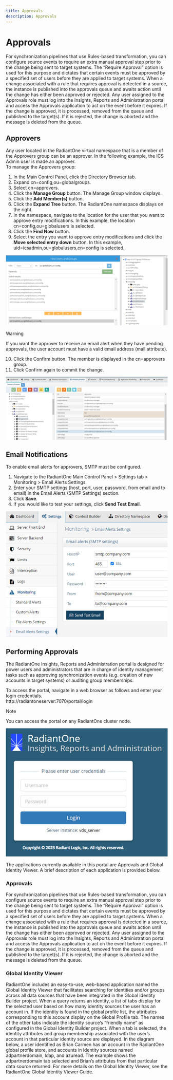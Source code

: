 ```yaml
---
title: Approvals
description: Approvals
---
```


# Approvals

For synchronization pipelines that use Rules-based transformation, you can configure source events to require an extra manual approval step prior to the change being sent to target systems. The “Require Approval” option is used for this purpose and dictates that certain events must be approved by a specified set of users before they are applied to target systems. When a change associated with a rule that requires approval is detected in a source, the instance is published into the approvals queue and awaits action until the change has either been approved or rejected. Any user assigned to the Approvals role must log into the Insights, Reports and Administration portal and access the Approvals application to act on the event before it expires. If the change is approved, it is processed, removed from the queue and published to the target(s). If it is rejected, the change is aborted and the message is deleted from the queue. 

## Approvers

Any user located in the RadiantOne virtual namespace that is a member of the Approvers group can be an approver. In the following example, the ICS Admin user is made an approver.  
To manage the Approvers group: 
1.	In the Main Control Panel, click the Directory Browser tab.  
1.	Expand cn=config,ou=globalgroups. 
1.	Select cn=approvers. 
1.	Click the **Manage Group** button. The Manage Group window displays. 
1.	Click the **Add Member(s)** button.  
1.	Click the **Expand Tree** button. The RadiantOne namespace displays on the right. 
1.	In the namespace, navigate to the location for the user that you want to approve entry modifications. In this example, the location cn=config,ou=globalusers is selected.  
1.	Click the **Find Now** button.  
1.	Select the entry you want to approve entry modifications and click the **Move selected entry down** button. In this example, uid=icsadmin,ou=globalusers,cn=config is selected.

![Find Users](../media/findusers.jpg)

>[!warning]
>If you want the approver to receive an email alert when they have pending approvals, the user account must have a valid email address (mail attribute).
10.	Click the Confirm button. The member is displayed in the cn=approvers group.  
11.	Click Confirm again to commit the change. 
  
![Members of the Approvers Group](../media/approversgroup.jpg)

## Email Notifications

To enable email alerts for approvers, SMTP must be configured. 
1. Navigate to the RadiantOne Main Control Panel > Settings tab > Monitoring > Email Alerts Settings.
2. Enter your SMTP settings (host, port, user, password, from email and to email) in the Email Alerts (SMTP Settings) section.
3. Click **Save**.
4. If you would like to test your settings, click **Send Test Email**. 

![Email Alert Configuration](../media/emailalerts.jpg)

## Performing Approvals

The RadiantOne Insights, Reports and Administration portal is designed for power users and administrators that are in charge of identity management tasks such as approving synchronization events (e.g. creation of new accounts in target systems) or auditing group memberships.

To access the portal, navigate in a web browser as follows and enter your login credentials. <br> 
http://radiantoneserver:7070/portal/login 
>[!note] 
>You can access the portal on any RadiantOne cluster node.
>
>![Insights, Reports and Administration Portal](../media/portallogin.jpg)

The applications currently available in this portal are Approvals and Global Identity Viewer. A brief description of each application is provided below. 

### Approvals 
For synchronization pipelines that use Rules-based transformation, you can configure source events to require an extra manual approval step prior to the change being sent to target systems. The “Require Approval” option is used for this purpose and dictates that certain events must be approved by a specified set of users before they are applied to target systems. When a change associated with a rule that requires approval is detected in a source, the instance is published into the approvals queue and awaits action until the change has either been approved or rejected. Any user assigned to the Approvals role must log into the Insights, Reports and Administration portal and access the Approvals application to act on the event before it expires. If the change is approved, it is processed, removed from the queue and published to the target(s). If it is rejected, the change is aborted and the message is deleted from the queue. 

### Global Identity Viewer 
RadiantOne includes an easy-to-use, web-based application named the Global Identity Viewer that facilitates searching for identities and/or groups across all data sources that have been integrated in the Global Identity Builder project. When a query returns an identity, a list of tabs display for the selected user based on how many identity sources the user has an account in. If the identity is found in the global profile list, the attributes corresponding to this account display on the Global Profile tab. The names of the other tabs indicate the identity source’s “friendly name” as configured in the Global Identity Builder project. When a tab is selected, the identity attributes and group membership associated with the user’s account in that particular identity source are displayed. In the diagram below, a user identified as Brian Carmen has an account in the RadiantOne global profile store, and accounts in identity sources named adpartnerdomain, ldap, and azuread. The example shows the adpartnerdomain tab selected and Brian’s attributes from that particular data source returned. 
For more details on the Global Identity Viewer, see the RadiantOne Global Identity Viewer Guide. 

